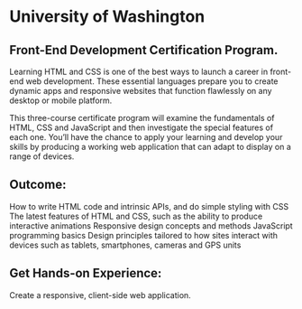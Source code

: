 # University of Washington
## Front-End Development Certification Program.

Learning HTML and CSS is one of the best ways to launch a career in front-end web development. These essential languages prepare you to create dynamic apps and responsive websites that function flawlessly on any desktop or mobile platform.

This three-course certificate program will examine the fundamentals of HTML, CSS and JavaScript and then investigate the special features of each one. You’ll have the chance to apply your learning and develop your skills by producing a working web application that can adapt to display on a range of devices.

## Outcome:
  How to write HTML code and intrinsic APIs, and do simple styling with CSS
  The latest features of HTML and CSS, such as the ability to produce interactive animations
  Responsive design concepts and methods
  JavaScript programming basics
  Design principles tailored to how sites interact with devices such as tablets, smartphones, cameras and GPS units

## Get Hands-on Experience:
  Create a responsive, client-side web application.
